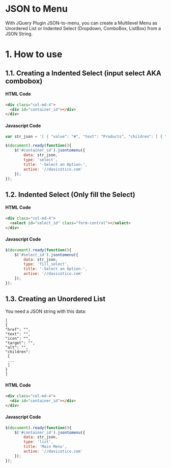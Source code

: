 # JSON to Menu
With JQuery Plugin JSON-to-menu, you can create a Multilevel Menu as Unordered List or Indented Select (Dropdown, ComboBox, ListBox) from a JSON String. 
# 1. How to use
## 1.1. Creating a Indented Select (input select AKA combobox)
#### HTML Code
```html
<div class="col-md-4">
  <div id="container_id"></div>
</div>
```
#### Javascript Code
```javascript
var str_json = '[ { "value": "#", "text": "Products", "children": [ { "value": "#", "text": "Books", "children": [ { "value": "#", "text": "Jquery" }, { "value": "#", "text": "Codeigniter" }, { "value": "#", "text": "Wordpress" } ] }, { "value": "#", "text": "Software" } ] }, { "value": "#", "text": "Sites", "children": [ { "value": "//davicotico.com", "text": "My Blog" }, { "value": "#", "text": "GitHub" } ] } ]';

$(document).ready(function(){
    $('#container_id').jsontomenu({
        data: str_json, 
        type: 'select', 
        title: '-Select an Option-',
        active: '//davicotico.com'
    });
});

```
## 1.2. Indented Select (Only fill the Select)
#### HTML Code
```html
<div class="col-md-4">
  <select id="select_id" class="form-control"></select>
</div>
```
#### Javascript Code
```javascript
$(document).ready(function(){
    $('#select_id').jsontomenu({
        data: str_json, 
        type: 'fill_select', 
        title: '-Select an Option-',
        active: '//davicotico.com'
    });
});

```
## 1.3. Creating an Unordered List
You need a JSON string with this data:
```
[
{
"href": "",
"text": "",
"icon": "",
"target": "",
"alt": "",
"children": 
 [
 ...
 ]
}
]
```
#### HTML Code
```html
<div class="col-md-4">
  <div id="container_id"></div>
</div>
```
#### Javascript Code
```javascript
$(document).ready(function(){
    $('#container_id').jsontomenu({
        data: str_json, 
        type: 'list', 
        title: 'Main Menu',
        active: '//davicotico.com'
    });
});
```
